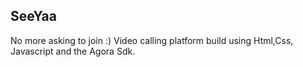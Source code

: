 ## SeeYaa
No more asking to join :)
Video calling platform build using Html,Css, Javascript and the Agora Sdk.
